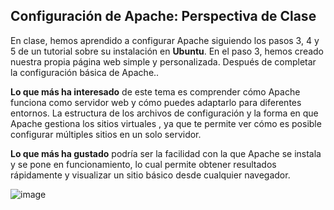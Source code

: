 ## Configuración de Apache: Perspectiva de Clase
En clase, hemos aprendido a configurar Apache siguiendo los pasos 3, 4 y 5 de un tutorial sobre su instalación en **Ubuntu**. En el paso 3, hemos creado nuestra propia página web simple y personalizada. Después de completar la configuración básica de Apache..

**Lo que más ha interesado** de este tema es comprender cómo Apache funciona como servidor web y cómo puedes adaptarlo para diferentes entornos. La estructura de los archivos de configuración y la forma en que Apache gestiona los sitios virtuales , ya que te permite ver cómo es posible configurar múltiples sitios en un solo servidor.

**Lo que más ha gustado** podría ser la facilidad con la que Apache se instala y se pone en funcionamiento, lo cual permite obtener resultados rápidamente y visualizar un sitio básico desde cualquier navegador.

![image](https://github.com/user-attachments/assets/44d9a2a6-b0e7-4b62-9b98-427ed4053dee)
